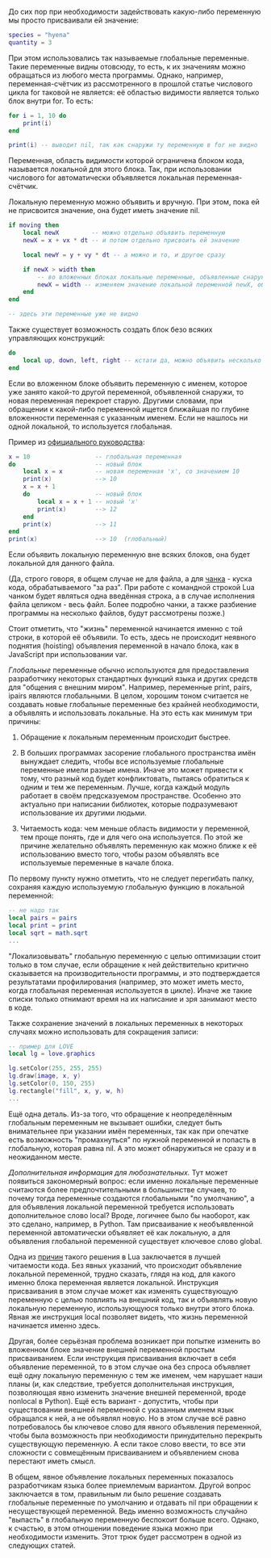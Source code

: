 До сих пор при необходимости задействовать какую-либо переменную мы просто присваивали ей значение:

```lua
species = "hyena"
quantity = 3
```

При этом использовались так называемые глобальные переменные. Такие переменные видны отовсюду, то есть, к их значениям можно обращаться из любого места программы. Однако, например, переменная-счётчик из рассмотренного в прошлой статье числового цикла for таковой не является: её областью видимости является только блок внутри for. То есть:

```lua
for i = 1, 10 do
    print(i)
end

print(i) -- выводит nil, так как снаружи ту переменную в for не видно
```

Переменная, область видимости которой ограничена блоком кода, называется локальной для этого блока. Так, при использовании числового for автоматически объявляется локальная переменная-счётчик.

Локальную переменную можно объявить и вручную. При этом, пока ей не присвоится значение, она будет иметь значение nil.

```lua
if moving then
    local newX         -- можно отдельно объявить переменную
    newX = x + vx * dt -- и потом отдельно присвоить ей значение

    local newY = y + vy * dt -- а можно и то, и другое сразу

    if newX > width then
        -- во вложенных блоках локальные переменные, объявленные снаружи, тоже доступны
        newX = width -- изменяем значение локальной переменной newX, объявленной выше
    end
end

-- здесь эти переменные уже не видно
```

Также существует возможность создать блок безо всяких управляющих конструкций:

```lua
do
    local up, down, left, right -- кстати да, можно объявить несколько переменных сразу
end
```

Если во вложенном блоке объявить переменную с именем, которое уже занято какой-то другой переменной, объявленной снаружи, то новая переменная перекроет старую. Другими словами, при обращении к какой-либо переменной ищется ближайшая по глубине вложенности переменная с указанным именем. Если не нашлось ни одной локальной, то используется глобальная.

Пример из [официального руководства](http://www.lua.org/manual/5.3/manual.html#3.5):

```lua
x = 10                  -- глобальная переменная
do                      -- новый блок
    local x = x         -- новая переменная 'x', со значением 10
    print(x)            --> 10
    x = x + 1
    do                  -- новый блок
        local x = x + 1 -- новый 'x'
        print(x)        --> 12
    end
    print(x)            --> 11
end
print(x)                --> 10  (глобальный)
```

Если объявить локальную переменную вне всяких блоков, она будет локальной для данного файла.

(Да, строго говоря, в общем случае не для файла, а для [чанка](http://www.lua.org/pil/1.1.html) - куска кода, обрабатываемого "за раз". При работе с командной строкой Lua чанком будет являться одна введённая строка, а в случае исполнения файла целиком - весь файл. Более подробно чанки, а также разбиение программы на несколько файлов, будут рассмотрены позже.)

Стоит отметить, что "жизнь" переменной начинается именно с той строки, в которой её объявили. То есть, здесь не происходит неявного поднятия (hoisting) объявления переменной в начало блока, как в JavaScript при использовании var.

_Глобальные_ переменные обычно используются для предоставления разработчику некоторых стандартных функций языка и других средств для "общения с внешним миром". Например, переменные print, pairs, ipairs являются глобальными. В целом, хорошим тоном считается не создавать новые глобальные переменные без крайней необходимости, а объявлять и использовать локальные. На это есть как минимум три причины:

1. Обращение к локальным переменным происходит быстрее.

2. В больших программах засорение глобального пространства имён вынуждает следить, чтобы все используемые глобальные переменные имели разные имена. Иначе это может привести к тому, что разный код будет конфликтовать, пытаясь обратиться к одним и тем же переменным. Лучше, когда каждый модуль работает в своём предсказуемом пространстве. Особенно это актуально при написании библиотек, которые подразумевают использование их другими людьми.

3. Читаемость кода: чем меньше область видимости у переменной, тем проще понять, где и для чего она используется. По этой же причине желательно объявлять переменную как можно ближе к её использованию вместо того, чтобы разом объявлять все используемые переменные в начале блока.

По первому пункту нужно отметить, что не следует перегибать палку, сохраняя каждую используемую глобальную функцию в локальной переменной:

```lua
-- не надо так
local pairs = pairs
local print = print
local sqrt = math.sqrt
...
```

"Локализовывать" глобальную переменную с целью оптимизации стоит только в том случае, если обращение к ней действительно критично сказывается на производительности программы, и это подтверждается результатами профилирования (например, это может иметь место, когда глобальная переменная используется в цикле). Иначе же такие списки только отнимают время на их написание и зря занимают место в коде.

Также сохранение значений в локальных переменных в некоторых случаях можно использовать для сокращения записи:

```lua
-- пример для LÖVE
local lg = love.graphics

lg.setColor(255, 255, 255)
lg.draw(image, x, y)
lg.setColor(0, 150, 255)
lg.rectangle("fill", x, y, w, h)
...
```

Ещё одна деталь. Из-за того, что обращение к неопределённым глобальным переменным не вызывает ошибки, следует быть внимательнее при указании имён переменных, так как при опечатке есть возможность "промахнуться" по нужной переменной и попасть в глобальную, которая равна nil. А это может обнаружиться не сразу и в неожиданном месте.

_Дополнительная информация для любознательных._ Тут может появиться закономерный вопрос: если именно локальные переменные считаются более предпочтительными в большинстве случаев, то почему тогда переменные создаются глобальными "по умолчанию", а для объявления локальной переменной требуется использовать дополнительное слово local? Вроде, логичнее было бы наоборот, как это сделано, например, в Python. Там присваивание к необъявленной переменной автоматически объявляет её как локальную, а для объявления глобальной переменной существует ключевое слово global.

Одна из [причин](http://lua-users.org/wiki/LocalByDefault) такого решения в Lua заключается в лучшей читаемости кода. Без явных указаний, что происходит объявление локальной переменной, трудно сказать, глядя на код, для какого именно блока переменная является локальной. Инструкция присваивания в этом случае может как изменять существующую переменную с целью повлиять на внешний код, так и объявлять новую локальную переменную, использующуюся только внутри этого блока. Явная же инструкция local позволяет видеть, что жизнь переменной начинается именно здесь.

Другая, более серьёзная проблема возникает при попытке изменить во вложенном блоке значение внешней переменной простым присваиванием. Если инструкция присваивания включает в себя объявление переменной, то в этом случае она без спроса объявляет ещё одну локальную переменную с тем же именем, чем нарушает наши планы (и, как следствие, требуется дополнительная инструкция, позволяющая явно изменить значение внешней переменной, вроде nonlocal в Python). Ещё есть вариант - допустить, чтобы при существовании внешней переменной с указанным именем язык обращался к ней, а не объявлял новую. Но в этом случае всё равно потребовалось бы ключевое слово для явного объявления переменной, чтобы была возможность при необходимости принудительно перекрыть существующую переменную. А если такое слово ввести, то все эти сложности с совмещённым присваиванием и объявлением снова перестают иметь смысл.

В общем, явное объявление локальных переменных показалось разработчикам языка более приемлемым вариантом. Другой вопрос заключается в том, правильным ли было решение создавать глобальные переменные по умолчанию и отдавать nil при обращении к несуществующей переменной. Ведь именно возможность случайно "выпасть" в глобальную переменную беспокоит больше всего. Однако, к счастью, в этом отношении поведение языка можно при необходимости изменить. Этот трюк будет рассмотрен в одной из следующих статей.
